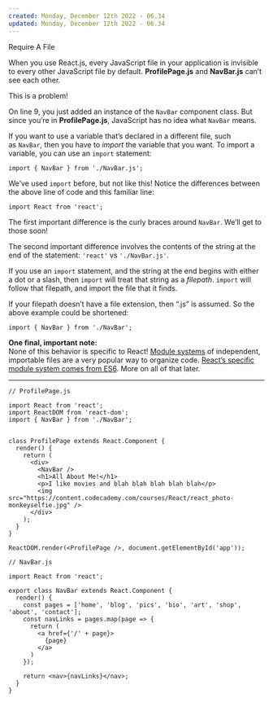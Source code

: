 ```yaml
---
created: Monday, December 12th 2022 - 06.34
updated: Monday, December 12th 2022 - 06.34
---
```

Require A File

When you use React.js, every JavaScript file in your application is invisible to every other JavaScript file by default. **ProfilePage.js** and **NavBar.js** can’t see each other.

This is a problem!

On line 9, you just added an instance of the `NavBar` component class. But since you’re in **ProfilePage.js**, JavaScript has no idea what `NavBar` means.

If you want to use a variable that’s declared in a different file, such as `NavBar`, then you have to _import_ the variable that you want. To import a variable, you can use an `import` statement:

```JSX
import { NavBar } from './NavBar.js';
```

We’ve used `import` before, but not like this! Notice the differences between the above line of code and this familiar line:

```JSX
import React from 'react';
```

The first important difference is the curly braces around `NavBar`. We’ll get to those soon!

The second important difference involves the contents of the string at the end of the statement: `'react'` vs `'./NavBar.js'`.

If you use an `import` statement, and the string at the end begins with either a dot or a slash, then `import` will treat that string as a _filepath_. `import` will follow that filepath, and import the file that it finds.

If your filepath doesn’t have a file extension, then “.js” is assumed. So the above example could be shortened:

```JSX
import { NavBar } from './NavBar';
```

**One final, important note:**  
None of this behavior is specific to React! [Module systems](http://eloquentjavascript.net/10_modules.html) of independent, importable files are a very popular way to organize code. [React’s specific module system comes from ES6](https://hacks.mozilla.org/2015/08/es6-in-depth-modules/). More on all of that later.

---

```JSX
// ProfilePage.js

import React from 'react';
import ReactDOM from 'react-dom';
import { NavBar } from './NavBar';


class ProfilePage extends React.Component {
  render() {
    return (
      <div>
        <NavBar />
        <h1>All About Me!</h1>
        <p>I like movies and blah blah blah blah blah</p>
        <img src="https://content.codecademy.com/courses/React/react_photo-monkeyselfie.jpg" />
      </div>
    );
  }
}

ReactDOM.render(<ProfilePage />, document.getElementById('app'));
```

```JSX
// NavBar.js

import React from 'react';

export class NavBar extends React.Component {
  render() {
    const pages = ['home', 'blog', 'pics', 'bio', 'art', 'shop', 'about', 'contact'];
    const navLinks = pages.map(page => {
      return (
        <a href={'/' + page}>
          {page}
        </a>
      )
    });

    return <nav>{navLinks}</nav>;
  }
}
```